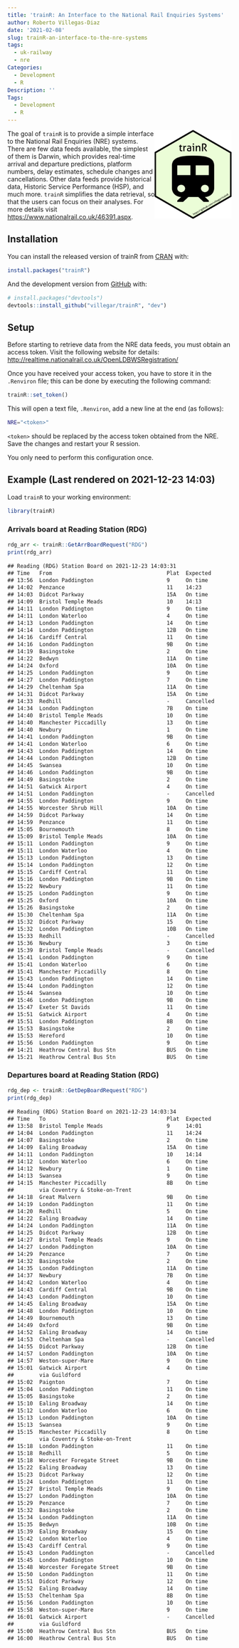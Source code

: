 ```yaml
---
title: 'trainR: An Interface to the National Rail Enquiries Systems'
author: Roberto Villegas-Diaz
date: '2021-02-08'
slug: trainR-an-interface-to-the-nre-systems
tags:
  - uk-railway
  - nre
Categories:
  - Development
  - R
Description: ''
Tags:
  - Development
  - R
---
```


<img src="https://raw.githubusercontent.com/villegar/trainR/main/inst/images/logo.png" alt="logo" align="right" height=200px/>

The goal of `trainR` is to provide a simple interface to the 
National Rail Enquiries (NRE) systems. There are few data feeds 
available, the simplest of them is Darwin, which provides real-time 
arrival and departure predictions, platform numbers, delay estimates, 
schedule changes and cancellations. Other data feeds provide historical 
data, Historic Service Performance (HSP), and much more. `trainR` 
simplifies the data retrieval, so that the users can focus on their 
analyses. For more details visit 
https://www.nationalrail.co.uk/46391.aspx.

## Installation

You can install the released version of trainR from [CRAN](https://CRAN.R-project.org) with:

``` r
install.packages("trainR")
```

And the development version from [GitHub](https://github.com/) with:

``` r
# install.packages("devtools")
devtools::install_github("villegar/trainR", "dev")
```

## Setup
Before starting to retrieve data from the NRE data feeds, you must obtain an access token. 
Visit the following website for details: http://realtime.nationalrail.co.uk/OpenLDBWSRegistration/

Once you have received your access token, you have to store it in the `.Renviron` file; this can be 
done by executing the following command:


```r
trainR::set_token()
```

This will open a text file, `.Renviron`, add a new line at the end (as follows):

```bash
NRE="<token>"
```

`<token>` should be replaced by the access token obtained from the NRE. Save the changes and restart 
your R session.

You only need to perform this configuration once.

## Example (Last rendered on 2021-12-23 14:03)

Load `trainR` to your working environment:

```r
library(trainR)
```

### Arrivals board at Reading Station (RDG)


```r
rdg_arr <- trainR::GetArrBoardRequest("RDG")
print(rdg_arr)
```

```
## Reading (RDG) Station Board on 2021-12-23 14:03:31
## Time   From                                    Plat  Expected
## 13:56  London Paddington                       9     On time
## 14:02  Penzance                                11    14:23
## 14:03  Didcot Parkway                          15A   On time
## 14:09  Bristol Temple Meads                    10    14:13
## 14:11  London Paddington                       9     On time
## 14:11  London Waterloo                         4     On time
## 14:13  London Paddington                       14    On time
## 14:14  London Paddington                       12B   On time
## 14:16  Cardiff Central                         11    On time
## 14:16  London Paddington                       9B    On time
## 14:19  Basingstoke                             2     On time
## 14:22  Bedwyn                                  11A   On time
## 14:24  Oxford                                  10A   On time
## 14:25  London Paddington                       9     On time
## 14:27  London Paddington                       7     On time
## 14:29  Cheltenham Spa                          11A   On time
## 14:31  Didcot Parkway                          15A   On time
## 14:33  Redhill                                 -     Cancelled
## 14:34  London Paddington                       7B    On time
## 14:40  Bristol Temple Meads                    10    On time
## 14:40  Manchester Piccadilly                   13    On time
## 14:40  Newbury                                 1     On time
## 14:41  London Paddington                       9B    On time
## 14:41  London Waterloo                         6     On time
## 14:43  London Paddington                       14    On time
## 14:44  London Paddington                       12B   On time
## 14:45  Swansea                                 10    On time
## 14:46  London Paddington                       9B    On time
## 14:49  Basingstoke                             2     On time
## 14:51  Gatwick Airport                         4     On time
## 14:51  London Paddington                       -     Cancelled
## 14:55  London Paddington                       9     On time
## 14:55  Worcester Shrub Hill                    10A   On time
## 14:59  Didcot Parkway                          14    On time
## 14:59  Penzance                                11    On time
## 15:05  Bournemouth                             8     On time
## 15:09  Bristol Temple Meads                    10A   On time
## 15:11  London Paddington                       9     On time
## 15:11  London Waterloo                         4     On time
## 15:13  London Paddington                       13    On time
## 15:14  London Paddington                       12    On time
## 15:15  Cardiff Central                         11    On time
## 15:16  London Paddington                       9B    On time
## 15:22  Newbury                                 11    On time
## 15:25  London Paddington                       9     On time
## 15:25  Oxford                                  10A   On time
## 15:26  Basingstoke                             2     On time
## 15:30  Cheltenham Spa                          11A   On time
## 15:32  Didcot Parkway                          15    On time
## 15:32  London Paddington                       10B   On time
## 15:33  Redhill                                 -     Cancelled
## 15:36  Newbury                                 3     On time
## 15:39  Bristol Temple Meads                    -     Cancelled
## 15:41  London Paddington                       9     On time
## 15:41  London Waterloo                         6     On time
## 15:41  Manchester Piccadilly                   8     On time
## 15:43  London Paddington                       14    On time
## 15:44  London Paddington                       12    On time
## 15:44  Swansea                                 10    On time
## 15:46  London Paddington                       9B    On time
## 15:47  Exeter St Davids                        11    On time
## 15:51  Gatwick Airport                         4     On time
## 15:51  London Paddington                       8B    On time
## 15:53  Basingstoke                             2     On time
## 15:53  Hereford                                10    On time
## 15:56  London Paddington                       9     On time
## 14:21  Heathrow Central Bus Stn                BUS   On time
## 15:21  Heathrow Central Bus Stn                BUS   On time
```

### Departures board at Reading Station (RDG)


```r
rdg_dep <- trainR::GetDepBoardRequest("RDG")
print(rdg_dep)
```

```
## Reading (RDG) Station Board on 2021-12-23 14:03:34
## Time   To                                      Plat  Expected
## 13:58  Bristol Temple Meads                    9     14:01
## 14:04  London Paddington                       11    14:24
## 14:07  Basingstoke                             2     On time
## 14:09  Ealing Broadway                         15A   On time
## 14:11  London Paddington                       10    14:14
## 14:12  London Waterloo                         6     On time
## 14:12  Newbury                                 1     On time
## 14:13  Swansea                                 9     On time
## 14:15  Manchester Piccadilly                   8B    On time
##        via Coventry & Stoke-on-Trent           
## 14:18  Great Malvern                           9B    On time
## 14:19  London Paddington                       11    On time
## 14:20  Redhill                                 5     On time
## 14:22  Ealing Broadway                         14    On time
## 14:24  London Paddington                       11A   On time
## 14:25  Didcot Parkway                          12B   On time
## 14:27  Bristol Temple Meads                    9     On time
## 14:27  London Paddington                       10A   On time
## 14:29  Penzance                                7     On time
## 14:32  Basingstoke                             2     On time
## 14:35  London Paddington                       11A   On time
## 14:37  Newbury                                 7B    On time
## 14:42  London Waterloo                         4     On time
## 14:43  Cardiff Central                         9B    On time
## 14:43  London Paddington                       10    On time
## 14:45  Ealing Broadway                         15A   On time
## 14:48  London Paddington                       10    On time
## 14:49  Bournemouth                             13    On time
## 14:49  Oxford                                  9B    On time
## 14:52  Ealing Broadway                         14    On time
## 14:53  Cheltenham Spa                          -     Cancelled
## 14:55  Didcot Parkway                          12B   On time
## 14:57  London Paddington                       10A   On time
## 14:57  Weston-super-Mare                       9     On time
## 15:01  Gatwick Airport                         4     On time
##        via Guildford                           
## 15:02  Paignton                                7     On time
## 15:04  London Paddington                       11    On time
## 15:05  Basingstoke                             2     On time
## 15:10  Ealing Broadway                         14    On time
## 15:12  London Waterloo                         6     On time
## 15:13  London Paddington                       10A   On time
## 15:13  Swansea                                 9     On time
## 15:15  Manchester Piccadilly                   8     On time
##        via Coventry & Stoke-on-Trent           
## 15:18  London Paddington                       11    On time
## 15:18  Redhill                                 5     On time
## 15:18  Worcester Foregate Street               9B    On time
## 15:22  Ealing Broadway                         13    On time
## 15:23  Didcot Parkway                          12    On time
## 15:24  London Paddington                       11    On time
## 15:27  Bristol Temple Meads                    9     On time
## 15:27  London Paddington                       10A   On time
## 15:29  Penzance                                7     On time
## 15:32  Basingstoke                             2     On time
## 15:34  London Paddington                       11A   On time
## 15:35  Bedwyn                                  10B   On time
## 15:39  Ealing Broadway                         15    On time
## 15:42  London Waterloo                         4     On time
## 15:43  Cardiff Central                         9     On time
## 15:43  London Paddington                       -     Cancelled
## 15:45  London Paddington                       10    On time
## 15:48  Worcester Foregate Street               9B    On time
## 15:50  London Paddington                       11    On time
## 15:51  Didcot Parkway                          12    On time
## 15:52  Ealing Broadway                         14    On time
## 15:53  Cheltenham Spa                          8B    On time
## 15:56  London Paddington                       10    On time
## 15:58  Weston-super-Mare                       9     On time
## 16:01  Gatwick Airport                         -     Cancelled
##        via Guildford                           
## 15:00  Heathrow Central Bus Stn                BUS   On time
## 16:00  Heathrow Central Bus Stn                BUS   On time
```

